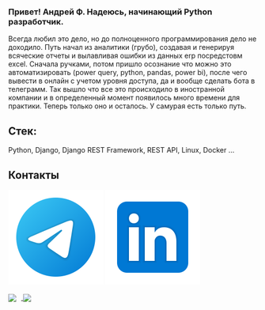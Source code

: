 ### Привет! Андрей Ф. Надеюсь, начинающий Python разработчик.

Всегда любил это дело, но до полноценного программирования дело не доходило. 
Путь начал из аналитики (грубо), создавая и генерируя всяческие отчеты и вылавливая ошибки из данных erp посредстовм excel. Сначала ручками, потом пришло осознание что можно это автоматизировать (power query, python, pandas, power bi), после чего вывести в онлайн с учетом уровня доступа, да и вообще сделать бота в телеграмм.
Так вышло что все это происходило в иностранной компании и в определенный момент появилось много времени для практики. Теперь только оно и осталось.
У самурая есть только путь.

## Стек: 
Python, Django, Django REST Framework, REST API, Linux, Docker ...

## Контакты
[<img src="./svg/telegram.svg">](https://t.me/and1frsv)
[<img src="./svg/Linkedin.svg">](https://www.linkedin.com/in/and1frsv/)

<div>
<a href="https://github-readme-stats.vercel.app/api?username=and1frsv&hide=contribs&show_icons=true&theme=dark">
  <img  align="center" height="130" style="margin-right: 10px" src="https://github-readme-stats.vercel.app/api?username=and1frsv&hide=contribs&show_icons=true&theme=dark" />
</a>
<a href="https://github-readme-stats.vercel.app/api/top-langs/?username=and1frsv&layout=compact&theme=dark">
  <img align="center" height="130" src="https://github-readme-stats.vercel.app/api/top-langs/?username=and1frsv&layout=compact&theme=dark" />
</a>
</div>